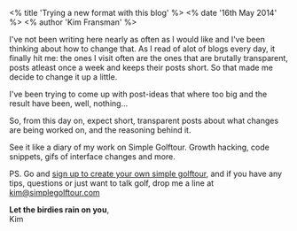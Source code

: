 <% title 'Trying a new format with this blog' %>
<% date '16th May 2014' %>
<% author 'Kim Fransman' %>

I've not been writing here nearly as often as I would like and I've been thinking about how to change that. As I read of alot of blogs every day, it finally hit me: the ones I visit often are the ones that are brutally transparent, posts atleast once a week and keeps their posts short.
So that made me decide to change it up a little.

I've been trying to come up with post-ideas that where too big and the result have been, well, nothing...

So, from this day on, expect short, transparent posts about what changes are being worked on, and the reasoning behind it.

See it like a diary of my work on Simple Golftour. Growth hacking, code snippets, gifs of interface changes and more.

PS. Go and [sign up to create your own simple golftour](http://www.simplegolftour.com?utm_source=article_wrap "Simple Golftour"), and if you have any tips, questions or just want to talk golf, drop me a line at [kim@simplegolftour.com](mailto:kim@simplegolftour.com "Kim Fransman")

**Let the birdies rain on you**,<br />Kim
